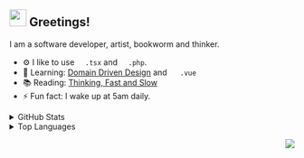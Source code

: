 <h2> <img src="https://emojis.slackmojis.com/emojis/images/1595173148/9720/dog_cute.gif?1595173148" width="30" /> Greetings! </h2>

I am a software developer, artist, bookworm and thinker.

- ⚙️ I like to use <img src='https://media0.giphy.com/media/RJzm826vu7WbJvBtxX/giphy.gif?cid=6c09b9527q591k8uufhwfcwrayb5adfc46cz4nd4rtnhwf86&rid=giphy.gif&ct=s' height='15'>`.tsx` and <img src='https://i.imgur.com/P1ePcOu.gif' height='15'>`.php`.
- 🌱 Learning: [Domain Driven Design](https://g.co/kgs/jgXBDL) and <img src='https://api.iconify.design/logos:vue.svg' height='15'> `.vue`
- 📚 Reading: [Thinking, Fast and Slow](https://g.co/kgs/Do97w8)
- ⚡️ Fun fact: I wake up at 5am daily.

<details>
	<summary>GitHub Stats</summary>
	<img alt = "GitHub Stats" src="https://github-readme-stats.vercel.app/api?username=lucaxue&show_icons=true&theme=ayu-mirage"/>
</details>

<details>
	<summary>Top Languages</summary>
	<img alt = "Top Languages" src="https://github-readme-stats.vercel.app/api/top-langs/?username=lucaxue&hide=blade,css,html,shell&theme=ayu-mirage&layout=compact"/>
</details>

<p align="right">
<img src="https://visitor-badge.glitch.me/badge?page_id=lucaxue.lucaxue" />
</p>
